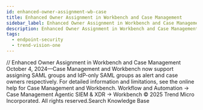 ```yaml
---
id: enhanced-owner-assignment-wb-case
title: Enhanced Owner Assignment in Workbench and Case Management
sidebar_label: Enhanced Owner Assignment in Workbench and Case Management
description: Enhanced Owner Assignment in Workbench and Case Management
tags:
  - endpoint-security
  - trend-vision-one
---
```


/*<![CDATA[*/ $('#title').html($('meta[name=map-description]').attr('content')); /*]]>*/ Enhanced Owner Assignment in Workbench and Case Management October 4, 2024—Case Management and Workbench now support assigning SAML groups and IdP-only SAML groups as alert and case owners respectively. For detailed information and limitations, see the online help for Case Management and Workbench. Workflow and Automation → Case Management Agentic SIEM & XDR → Workbench © 2025 Trend Micro Incorporated. All rights reserved.Search Knowledge Base